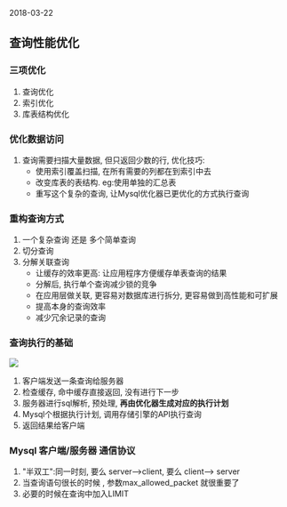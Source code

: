 2018-03-22
## 查询性能优化

### 三项优化
1. 查询优化
2. 索引优化
3. 库表结构优化

### 优化数据访问
1. 查询需要扫描大量数据, 但只返回少数的行, 优化技巧:
    - 使用索引覆盖扫描, 在所有需要的列都在到索引中去
    - 改变库表的表结构. eg:使用单独的汇总表
    - 重写这个复杂的查询, 让Mysql优化器已更优化的方式执行查询
    
### 重构查询方式
1. 一个复杂查询 还是 多个简单查询
2. 切分查询
3. 分解关联查询
    - 让缓存的效率更高: 让应用程序方便缓存单表查询的结果
    - 分解后, 执行单个查询减少锁的竞争
    - 在应用层做关联, 更容易对数据库进行拆分, 更容易做到高性能和可扩展
    - 提高本身的查询效率
    - 减少冗余记录的查询
    
    
### 查询执行的基础
![](https://github.com/t734070824/tq.java/blob/master/tq.java.mysql/src/main/java/_high_performance_mysql_3nd/_6_sql_server_compact_edition/1.jpg?raw=true)       

1. 客户端发送一条查询给服务器
2. 检查缓存, 命中缓存直接返回, 没有进行下一步
3. 服务器进行sql解析, 预处理, **再由优化器生成对应的执行计划**  
4. Mysql个根据执行计划, 调用存储引擎的API执行查询
5. 返回结果给客户端

### Mysql 客户端/服务器 通信协议
1. "半双工":同一时刻, 要么 server-->client, 要么 client--> server
2. 当查询语句很长的时候 , 参数max_allowed_packet 就很重要了
3. 必要的时候在查询中加入LIMIT

